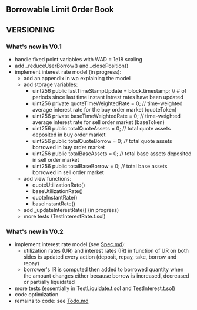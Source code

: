 ## Borrowable Limit Order Book
## VERSIONING

### What's new in V0.1

- handle fixed point variables with WAD = 1e18 scaling
- add _reduceUserBorrow() and _closePosition()
- implement interest rate model (in progress):
  - add an appendix in wp explaining the model
  - add storage variables:
    - uint256 public lastTimeStampUpdate = block.timestamp; // # of periods since last time instant intrest rates have been updated
    - uint256 private quoteTimeWeightedRate = 0; // time-weighted average interest rate for the buy order market (quoteToken)
    - uint256 private baseTimeWeightedRate = 0; // time-weighted average interest rate for sell order market (baseToken)
    - uint256 public totalQuoteAssets = 0; // total quote assets deposited in buy order market
    - uint256 public totalQuoteBorrow = 0; // total quote assets borrowed in buy order market
    - uint256 public totalBaseAssets = 0; // total base assets deposited in sell order market
    - uint256 public totalBaseBorrow = 0; // total base assets borrowed in sell order market
  - add view functions:
    - quoteUtilizationRate()
    - baseUtilizationRate()
    - quoteInstantRate()
    - baseInstantRate()
  - add _updateInterestRate() (in progress)
  - more tests (TestInterestRate.t.sol)

### What's new in V0.2

- implement interest rate model (see [Spec.md](Spec.md)):
  - utilization rates (UR) and interest rates (IR) in function of UR on both sides is updated every action (deposit, repay, take, borrow and repay)
  - borrower's IR is computed then added to borrowed quantity when the amount changes either because borrow is increased, decreased or partially liquidated
- more tests (essentially in TestLiquidate.t.sol and TestInterest.t.sol)
- code optimization
- remains to code: see [Todo.md](Todo.md)
